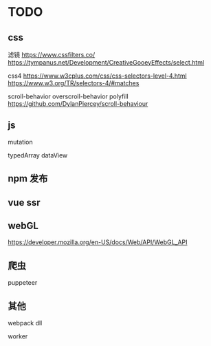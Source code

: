 # TODO

## css 

滤镜 https://www.cssfilters.co/
    https://tympanus.net/Development/CreativeGooeyEffects/select.html

css4 
https://www.w3cplus.com/css/css-selectors-level-4.html
https://www.w3.org/TR/selectors-4/#matches

scroll-behavior
overscroll-behavior
polyfill 
https://github.com/DylanPiercey/scroll-behaviour


## js
mutation

typedArray  dataView

## npm 发布

## vue ssr

## webGL
https://developer.mozilla.org/en-US/docs/Web/API/WebGL_API

## 爬虫
puppeteer

## 其他

webpack
	dll

worker

